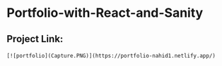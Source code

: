 # Portfolio-with-React-and-Sanity

## Project Link:

    [![portfolio](Capture.PNG)](https://portfolio-nahid1.netlify.app/)
